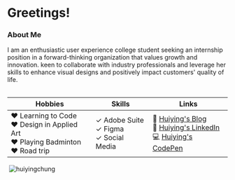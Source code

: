 
<!--
**HuiYingChung/HuiYingChung** is a ✨ _special_ ✨ repository because its `README.md` (this file) appears on your GitHub profile.

Here are some ideas to get you started:

- 🔭 I’m currently working on ...
- 🌱 I’m currently learning ...
- 👯 I’m looking to collaborate on ...
- 🤔 I’m looking for help with ...
- 💬 Ask me about ...
- 📫 How to reach me: ...
- 😄 Pronouns: ...
- ⚡ Fun fact: ...
### Hi there 👋
-->

# Greetings!


### About Me
<p>I am an enthusiastic user experience college student seeking an internship position in a forward-thinking organization that values growth and innovation. keen to collaborate with industry professionals and leverage her skills to enhance visual designs and positively impact customers' quality of life.</p>

<table>

| Hobbies     | Skills      | Links      |
| ----------- | ----------- | ----------- |
| &#9829;&nbsp;Learning to Code<br> &#9829;&nbsp;Design in Applied Art<br> &#9829;&nbsp;Playing Badminton<br> &#9829;&nbsp;Road trip | &#10003;&nbsp;Adobe Suite<br>&#10003;&nbsp;Figma<br>&#10003;&nbsp;Social Media |&#128240;&nbsp;<a href="https://freexeme.blogspot.com/" target="_blank">Huiying's Blog</a><br>&#128105;&nbsp;<a href="https://www.linkedin.com/in/huiying-chung-013057a0/" target="_blank">Huiying's LinkedIn</a><br>&#128187;&nbsp;<a href="https://codepen.io/HuiYingChung/" target="_blank">Huiying's CodePen</a> |
  
</table>


<p>&nbsp;<img align="center" src="https://github-readme-stats.vercel.app/api?username=huiyingchung&show_icons=true&locale=en" alt="huiyingchung" /></p>
